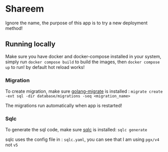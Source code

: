 # Shareem

Ignore the name, the purpose of this app is to try a new deployment method!


## Running locally
Make sure you have docker and docker-compose installed in your system, simply run `docker compose build` to build the images, then `docker compose up` to run! by default hot reload works!

### Migration
To create migration, make sure [golang-migrate](https://github.com/golang-migrate/migrate) is installed : `migrate create -ext sql -dir database/migrations -seq <migration_name>`

The migrations run automatically when app is restarted!

### Sqlc
To generate the sql code, make sure [sqlc](https://github.com/sqlc-dev/sqlc) is installed: `sqlc generate`

sqlc uses the config file in : `sqlc.yaml`, you can see that I am using `pgx/v4` not `v5`
